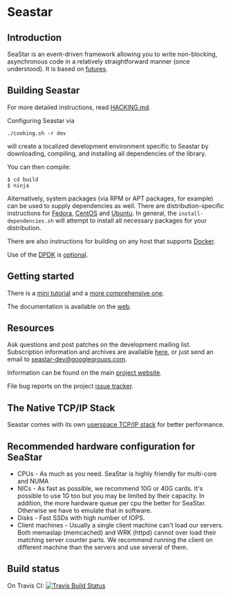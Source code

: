 Seastar
=======

Introduction
------------

SeaStar is an event-driven framework allowing you to write non-blocking,
asynchronous code in a relatively straightforward manner (once understood).
It is based on [futures](http://en.wikipedia.org/wiki/Futures_and_promises).

Building Seastar
--------------------

For more detailed instructions, read [HACKING.md](./HACKING.md).

Configuring Seastar via

```
./cooking.sh -r dev
```

will create a localized development environment specific to Seastar by downloading, compiling, and installing all dependencies of the library.

You can then compile:

```
$ cd build
$ ninja
```

Alternatively, system packages (via RPM or APT packages, for example) can be used to supply dependencies as well. There are distribution-specific instructions for [Fedora](doc/building-fedora.md), [CentOS](doc/building-centos.md) and [Ubuntu](doc/building-ubuntu.md). In general, the `install-dependencies.sh` will attempt to install all necessary packages for your distribution.

There are also instructions for building on any host that supports [Docker](doc/building-docker.md).

Use of the [DPDK](http://dpdk.org) is [optional](doc/building-dpdk.md).

Getting started
---------------

There is a [mini tutorial](doc/mini-tutorial.md) and a [more comprehensive one](doc/tutorial.md).

The documentation is available on the [web](http://docs.seastar-project.org/).


Resources
---------
Ask questions and post patches on the development mailing list. Subscription
information and archives are available [here](https://groups.google.com/forum/#!forum/seastar-dev),
or just send an email to seastar-dev@googlegroups.com.

Information can be found on the main [project website](http://seastar.io).

File bug reports on the project [issue tracker](https://github.com/scylladb/seastar/issues).

The Native TCP/IP Stack
-----------------------

Seastar comes with its own [userspace TCP/IP stack](doc/native-stack.md) for better performance.

Recommended hardware configuration for SeaStar
----------------------------------------------

* CPUs - As much as you need. SeaStar is highly friendly for multi-core and NUMA
* NICs - As fast as possible, we recommend 10G or 40G cards. It's possible to use
       1G too but you may be limited by their capacity.
       In addition, the more hardware queue per cpu the better for SeaStar.
       Otherwise we have to emulate that in software.
* Disks - Fast SSDs with high number of IOPS.
* Client machines - Usually a single client machine can't load our servers.
       Both memaslap (memcached) and WRK (httpd) cannot over load their matching
       server counter parts. We recommend running the client on different machine
       than the servers and use several of them.

Build status
------------
On Travis CI: [![Travis Build Status](https://travis-ci.org/scylladb/seastar.svg?branch=master)](https://travis-ci.org/scylladb/seastar)
